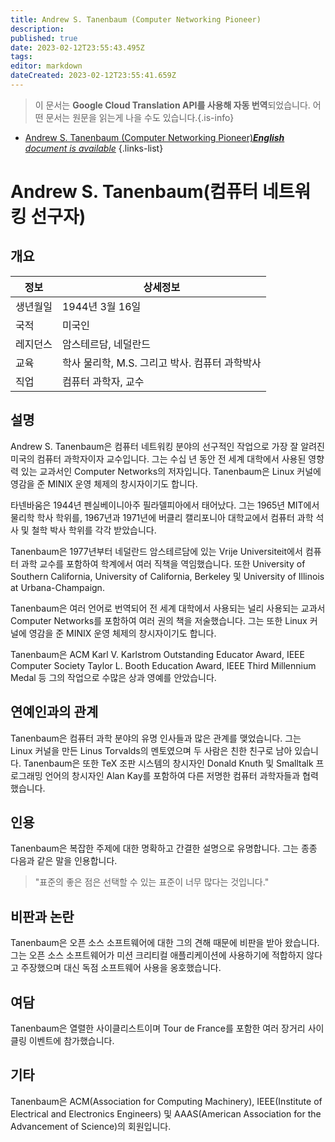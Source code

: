 ```yaml
---
title: Andrew S. Tanenbaum (Computer Networking Pioneer)
description: 
published: true
date: 2023-02-12T23:55:43.495Z
tags: 
editor: markdown
dateCreated: 2023-02-12T23:55:41.659Z
---
```


> 이 문서는 **Google Cloud Translation API를 사용해 자동 번역**되었습니다.
어떤 문서는 원문을 읽는게 나을 수도 있습니다.{.is-info}



- [Andrew S. Tanenbaum (Computer Networking Pioneer)***English** document is available*](/en/Knowledge-base/Dictionary/Person/andrew-s-tanenbaum-computer-networking-pioneer)
{.links-list}


# Andrew S. Tanenbaum(컴퓨터 네트워킹 선구자)

## 개요

| 정보 | 상세정보 |
| ---------- | ------ |
| 생년월일 | 1944년 3월 16일 |
| 국적 | 미국인 |
| 레지던스 | 암스테르담, 네덜란드 |
| 교육 | 학사 물리학, M.S. 그리고 박사. 컴퓨터 과학박사 |
| 직업 | 컴퓨터 과학자, 교수 |

## 설명

Andrew S. Tanenbaum은 컴퓨터 네트워킹 분야의 선구적인 작업으로 가장 잘 알려진 미국의 컴퓨터 과학자이자 교수입니다. 그는 수십 년 동안 전 세계 대학에서 사용된 영향력 있는 교과서인 Computer Networks의 저자입니다. Tanenbaum은 Linux 커널에 영감을 준 MINIX 운영 체제의 창시자이기도 합니다.

타넨바움은 1944년 펜실베이니아주 필라델피아에서 태어났다. 그는 1965년 MIT에서 물리학 학사 학위를, 1967년과 1971년에 버클리 캘리포니아 대학교에서 컴퓨터 과학 석사 및 철학 박사 학위를 각각 받았습니다.

Tanenbaum은 1977년부터 네덜란드 암스테르담에 있는 Vrije Universiteit에서 컴퓨터 과학 교수를 포함하여 학계에서 여러 직책을 역임했습니다. 또한 University of Southern California, University of California, Berkeley 및 University of Illinois at Urbana-Champaign.

Tanenbaum은 여러 언어로 번역되어 전 세계 대학에서 사용되는 널리 사용되는 교과서 Computer Networks를 포함하여 여러 권의 책을 저술했습니다. 그는 또한 Linux 커널에 영감을 준 MINIX 운영 체제의 창시자이기도 합니다.

Tanenbaum은 ACM Karl V. Karlstrom Outstanding Educator Award, IEEE Computer Society Taylor L. Booth Education Award, IEEE Third Millennium Medal 등 그의 작업으로 수많은 상과 영예를 안았습니다.

## 연예인과의 관계

Tanenbaum은 컴퓨터 과학 분야의 유명 인사들과 많은 관계를 맺었습니다. 그는 Linux 커널을 만든 Linus Torvalds의 멘토였으며 두 사람은 친한 친구로 남아 있습니다. Tanenbaum은 또한 TeX 조판 시스템의 창시자인 Donald Knuth 및 Smalltalk 프로그래밍 언어의 창시자인 Alan Kay를 포함하여 다른 저명한 컴퓨터 과학자들과 협력했습니다.

## 인용

Tanenbaum은 복잡한 주제에 대한 명확하고 간결한 설명으로 유명합니다. 그는 종종 다음과 같은 말을 인용합니다.

> "표준의 좋은 점은 선택할 수 있는 표준이 너무 많다는 것입니다."

## 비판과 논란

Tanenbaum은 오픈 소스 소프트웨어에 대한 그의 견해 때문에 비판을 받아 왔습니다. 그는 오픈 소스 소프트웨어가 미션 크리티컬 애플리케이션에 사용하기에 적합하지 않다고 주장했으며 대신 독점 소프트웨어 사용을 옹호했습니다.

## 여담

Tanenbaum은 열렬한 사이클리스트이며 Tour de France를 포함한 여러 장거리 사이클링 이벤트에 참가했습니다.

## 기타

Tanenbaum은 ACM(Association for Computing Machinery), IEEE(Institute of Electrical and Electronics Engineers) 및 AAAS(American Association for the Advancement of Science)의 회원입니다.